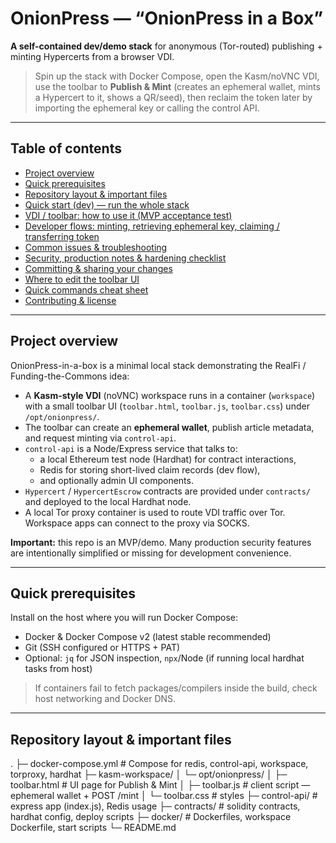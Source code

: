 # OnionPress — “OnionPress in a Box”

**A self-contained dev/demo stack** for anonymous (Tor-routed) publishing + minting Hypercerts from a browser VDI.

> Spin up the stack with Docker Compose, open the Kasm/noVNC VDI, use the toolbar to **Publish & Mint** (creates an ephemeral wallet, mints a Hypercert to it, shows a QR/seed), then reclaim the token later by importing the ephemeral key or calling the control API.

---

## Table of contents

- [Project overview](#project-overview)  
- [Quick prerequisites](#quick-prerequisites)  
- [Repository layout & important files](#repository-layout--important-files)  
- [Quick start (dev) — run the whole stack](#quick-start-dev---run-the-whole-stack)  
- [VDI / toolbar: how to use it (MVP acceptance test)](#vdi--toolbar-how-to-use-it-mvp-acceptance-test)  
- [Developer flows: minting, retrieving ephemeral key, claiming / transferring token](#developer-flows-minting-retrieving-ephemeral-key-claiming--transferring-token)  
- [Common issues & troubleshooting](#common-issues--troubleshooting)  
- [Security, production notes & hardening checklist](#security-production-notes--hardening-checklist)  
- [Committing & sharing your changes](#committing--sharing-your-changes)  
- [Where to edit the toolbar UI](#where-to-edit-the-toolbar-ui)  
- [Quick commands cheat sheet](#quick-commands-cheat-sheet)  
- [Contributing & license](#contributing--license)

---

## Project overview

OnionPress-in-a-box is a minimal local stack demonstrating the RealFi / Funding-the-Commons idea:

- A **Kasm-style VDI** (noVNC) workspace runs in a container (`workspace`) with a small toolbar UI (`toolbar.html`, `toolbar.js`, `toolbar.css`) under `/opt/onionpress/`.
- The toolbar can create an **ephemeral wallet**, publish article metadata, and request minting via `control-api`.
- `control-api` is a Node/Express service that talks to:
  - a local Ethereum test node (Hardhat) for contract interactions,
  - Redis for storing short-lived claim records (dev flow),
  - and optionally admin UI components.
- `Hypercert` / `HypercertEscrow` contracts are provided under `contracts/` and deployed to the local Hardhat node.
- A local Tor proxy container is used to route VDI traffic over Tor. Workspace apps can connect to the proxy via SOCKS.

**Important:** this repo is an MVP/demo. Many production security features are intentionally simplified or missing for development convenience.

---

## Quick prerequisites

Install on the host where you will run Docker Compose:

- Docker & Docker Compose v2 (latest stable recommended)  
- Git (SSH configured or HTTPS + PAT)  
- Optional: `jq` for JSON inspection, `npx`/Node (if running local hardhat tasks from host)

> If containers fail to fetch packages/compilers inside the build, check host networking and Docker DNS.

---

## Repository layout & important files
 .
├─ docker-compose.yml # Compose for redis, control-api, workspace, torproxy, hardhat
├─ kasm-workspace/
│ └─ opt/onionpress/
│ ├─ toolbar.html # UI page for Publish & Mint
│ ├─ toolbar.js # client script — ephemeral wallet + POST /mint
│ └─ toolbar.css # styles
├─ control-api/ # express app (index.js), Redis usage
├─ contracts/ # solidity contracts, hardhat config, deploy scripts
├─ docker/ # Dockerfiles, workspace Dockerfile, start scripts
└─ README.md
